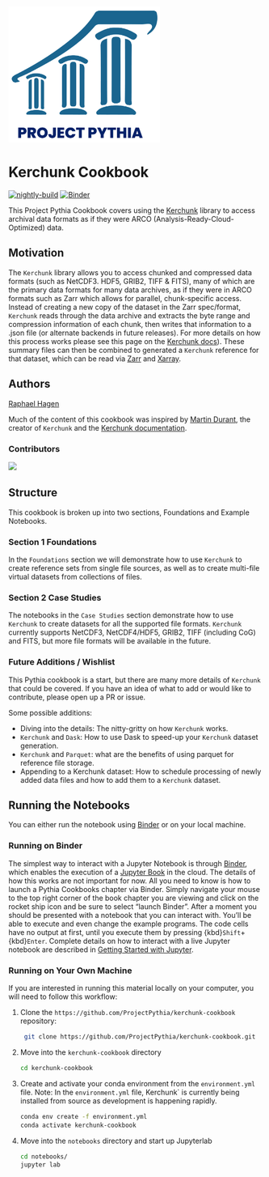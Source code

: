 <img src="thumbnail.png" alt="thumbnail" width="300"/>

# Kerchunk Cookbook

[![nightly-build](https://github.com/ProjectPythia/kerchunk-cookbook/actions/workflows/nightly-build.yaml/badge.svg)](https://github.com/ProjectPythia/kerchunk-cookbook/actions/workflows/nightly-build.yaml)
[![Binder](http://binder.mypythia.org/badge_logo.svg)](http://binder.mypythia.org/v2/gh/ProjectPythia/kerchunk-cookbook/main?labpath=notebooks)

This Project Pythia Cookbook covers using the [Kerchunk](https://fsspec.github.io/kerchunk/) library to access archival data formats as if they were ARCO (Analysis-Ready-Cloud-Optimized) data.

## Motivation

The `Kerchunk` library allows you to access chunked and compressed data formats (such as NetCDF3. HDF5, GRIB2, TIFF & FITS), many of which are the primary data formats for many data archives, as if they were in ARCO formats such as Zarr which allows for parallel, chunk-specific access. Instead of creating a new copy of the dataset in the Zarr spec/format, `Kerchunk` reads through the data archive and extracts the byte range and compression information of each chunk, then writes that information to a .json file (or alternate backends in future releases). For more details on how this process works please see this page on the [Kerchunk docs](https://fsspec.github.io/kerchunk/detail.html)).
These summary files can then be combined to generated a `Kerchunk` reference for that dataset, which can be read via [Zarr](https://zarr.readthedocs.io) and [Xarray](https://docs.xarray.dev/en/stable/).

## Authors

[Raphael Hagen](https://github.com/norlandrhagen)

Much of the content of this cookbook was inspired by [Martin Durant](https://github.com/martindurant), the creator of `Kerchunk` and the [Kerchunk documentation](https://fsspec.github.io/kerchunk/).

### Contributors

<a href="https://github.com/ProjectPythia/kerchunk-cookbook/graphs/contributors">
  <img src="https://contrib.rocks/image?repo=ProjectPythia/kerchunk-cookbook" />
</a>

## Structure

This cookbook is broken up into two sections, Foundations and Example Notebooks.

### Section 1 Foundations

In the `Foundations` section we will demonstrate how to use `Kerchunk` to create reference sets from single file sources, as well as to create multi-file virtual datasets from collections of files.

### Section 2 Case Studies

The notebooks in the `Case Studies` section demonstrate how to use `Kerchunk` to create datasets for all the supported file formats. `Kerchunk` currently supports NetCDF3, NetCDF4/HDF5, GRIB2, TIFF (including CoG) and FITS, but more file formats will be available in the future.

### Future Additions / Wishlist

This Pythia cookbook is a start, but there are many more details of `Kerchunk` that could be covered. If you have an idea of what to add or would like to contribute, please open up a PR or issue.

Some possible additions:

- Diving into the details: The nitty-gritty on how `Kerchunk` works.
- `Kerchunk` and `Dask`: How to use Dask to speed-up your `Kerchunk` dataset generation.
- `Kerchunk` and `Parquet`: what are the benefits of using parquet for reference file storage.
- Appending to a Kerchunk dataset: How to schedule processing of newly added data files and how to add them to a `Kerchunk` dataset.

## Running the Notebooks

You can either run the notebook using [Binder](https://mybinder.org/) or on your local machine.

### Running on Binder

The simplest way to interact with a Jupyter Notebook is through
[Binder](https://mybinder.org/), which enables the execution of a
[Jupyter Book](https://jupyterbook.org) in the cloud. The details of how this works are not
important for now. All you need to know is how to launch a Pythia
Cookbooks chapter via Binder. Simply navigate your mouse to
the top right corner of the book chapter you are viewing and click
on the rocket ship icon and be sure to select
“launch Binder”. After a moment you should be presented with a
notebook that you can interact with. You’ll be able to execute
and even change the example programs. The code cells
have no output at first, until you execute them by pressing
{kbd}`Shift`\+{kbd}`Enter`. Complete details on how to interact with
a live Jupyter notebook are described in [Getting Started with
Jupyter](https://foundations.projectpythia.org/foundations/getting-started-jupyter.html).

### Running on Your Own Machine

If you are interested in running this material locally on your computer, you will need to follow this workflow:

1. Clone the `https://github.com/ProjectPythia/kerchunk-cookbook` repository:

   ```bash
    git clone https://github.com/ProjectPythia/kerchunk-cookbook.git
   ```

1. Move into the `kerchunk-cookbook` directory
   ```bash
   cd kerchunk-cookbook
   ```
1. Create and activate your conda environment from the `environment.yml` file.
   Note: In the `environment.yml` file, Kerchunk` is currently being installed from source as development is happening rapidly.

   ```bash
   conda env create -f environment.yml
   conda activate kerchunk-cookbook
   ```

1. Move into the `notebooks` directory and start up Jupyterlab
   ```bash
   cd notebooks/
   jupyter lab
   ```
